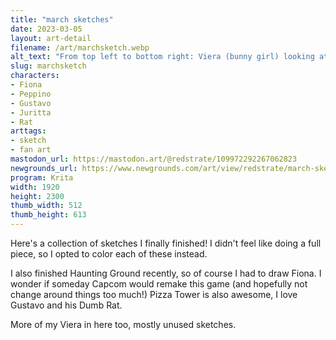 ```yaml
---
title: "march sketches"
date: 2023-03-05
layout: art-detail
filename: /art/marchsketch.webp
alt_text: "From top left to bottom right: Viera (bunny girl) looking at the viewer. Peppino from Pizza Tower opening a food container, annoyed to find a small rat inside. Fiona from Haunting Ground, looking around and gripping her left arm. A TV screen with Gustavo from Pizza Tower looking down at the drawings below, and a rat sits behind him. A woman with orange-brownish hair is looking at the viewer with her arms crossed. The same woman looking annoyed at the viewer. The same Viera from before, but this time in battle clothes and laying on a bed? Then finally a woman with pink hair, wearing a badly drawn maid outfit and holding a badly drawn broom to match."
slug: marchsketch
characters:
- Fiona
- Peppino
- Gustavo
- Juritta
- Rat
arttags:
- sketch
- fan art
mastodon_url: https://mastodon.art/@redstrate/109972292267062823
newgrounds_url: https://www.newgrounds.com/art/view/redstrate/march-sketch-dump
program: Krita
width: 1920
height: 2300
thumb_width: 512
thumb_height: 613
---
```

Here's a collection of sketches I finally finished! I didn't feel like doing a full piece, so I opted to color each of these instead.

I also finished Haunting Ground recently, so of course I had to draw Fiona. I wonder if someday Capcom would remake this game (and hopefully not change around things too much!) Pizza Tower is also awesome, I love Gustavo and his Dumb Rat.

More of my Viera in here too, mostly unused sketches.
